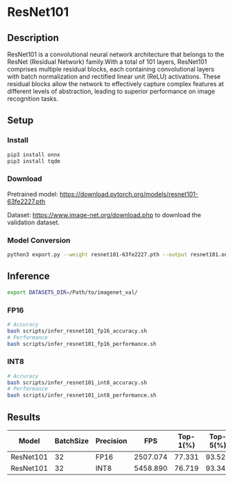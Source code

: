 # ResNet101

## Description

ResNet101 is a convolutional neural network architecture that belongs to the ResNet (Residual Network) family.With a total of 101 layers, ResNet101 comprises multiple residual blocks, each containing convolutional layers with batch normalization and rectified linear unit (ReLU) activations. These residual blocks allow the network to effectively capture complex features at different levels of abstraction, leading to superior performance on image recognition tasks.

## Setup

### Install

```bash
pip3 install onnx
pip3 install tqdm
```

### Download

Pretrained model: <https://download.pytorch.org/models/resnet101-63fe2227.pth>

Dataset: <https://www.image-net.org/download.php> to download the validation dataset.

### Model Conversion

```bash
python3 export.py --weight resnet101-63fe2227.pth --output resnet101.onnx
```

## Inference

```bash
export DATASETS_DIR=/Path/to/imagenet_val/
```

### FP16

```bash
# Accuracy
bash scripts/infer_resnet101_fp16_accuracy.sh
# Performance
bash scripts/infer_resnet101_fp16_performance.sh
```

### INT8

```bash
# Accuracy
bash scripts/infer_resnet101_int8_accuracy.sh
# Performance
bash scripts/infer_resnet101_int8_performance.sh
```

## Results

Model     |BatchSize  |Precision |FPS       |Top-1(%)  |Top-5(%)
----------|-----------|----------|----------|----------|--------
ResNet101 |    32     |   FP16   | 2507.074 |  77.331  |  93.520
ResNet101 |    32     |   INT8   | 5458.890 |  76.719  |  93.348
